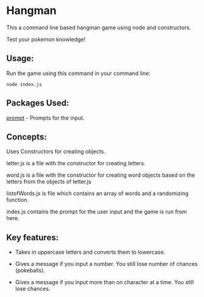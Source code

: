 # Hangman
This a command line based hangman game using node and constructors.

Test your pokemon knowledge!

## Usage:
Run the game using this command in your command line:

    node index.js

## Packages Used:

[prompt](https://www.npmjs.com/package/prompt) - Prompts for the input.

## Concepts:
Uses Constructors for creating objects.

letter.js is a file with the constructor for creating letters.

word.js is a file with the constructor for creating word objects based on the letters from the objects of letter.js

listofWords.js is file which contains an array of words and a randomizing function.

index.js contains the prompt for the user input and the game is run from here.


## Key features:

* Takes in uppercase letters and converts them to lowercase.

* Gives a message if you input a number. You still lose number of chances (pokeballs).

* Gives a message if you input more than on character at a time. You still lose chances.

